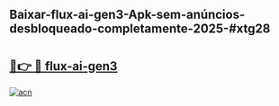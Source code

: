 ## Baixar-flux-ai-gen3-Apk-sem-anúncios-desbloqueado-completamente-2025-#xtg28

# <h2><a href="https://ainizakaria.my?title=flux-ai-gen3&ref=22M">🔗👉 🔴 flux-ai-gen3</a></h2>

[![acn](https://github.com/user-attachments/assets/0f9c940e-d8b0-45ae-aac7-cd30a18b3e1c)](https://ainizakaria.my?title=flux-ai-gen3&ref=22M)

